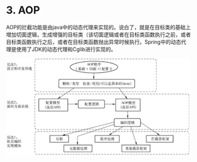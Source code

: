 # 3. AOP

AOP的拦截功能是由java中的动态代理来实现的。说白了，就是在目标类的基础上增加切面逻辑，生成增强的目标类（该切面逻辑或者在目标类函数执行之前，或者目标类函数执行之后，或者在目标类函数抛出异常时候执行。Spring中的动态代理是使用了JDK的动态代理和Cglib进行实现的。

![](../.gitbook/assets/image%20%28149%29.png)



